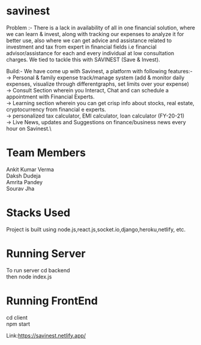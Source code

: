 # savinest

Problem :-  There is a lack in availability of all in one financial solution, where we can learn & invest, along with tracking our expenses to analyze it for better use, also where we can get advice and assistance related to investment and tax from expert in financial fields i.e financial advisor/assistance for each and every individual at low consultation charges.
We tied to tackle this with SAVINEST (Save & Invest).
		           
Build:- We have come up with Savinest, a platform with following features:- \
→  Personal & family expense track/manage system (add & monitor daily expenses, visualize through differentgraphs, set limits over your expense) \
→ Consult Section wherein you Interact, Chat and can schedule a appointment with Financial Experts.\
→ Learning section wherein you can get crisp info about stocks, real estate, cryptocurrency from financial e  experts.\
→ personalized tax calculator, EMI calculator, loan calculator (FY-20-21)\
→ Live News, updates and Suggestions on finance/business news every hour on Savinest.\

# Team Members
Ankit Kumar Verma\
Daksh Dudeja\
Amrita Pandey\
Sourav Jha

# Stacks Used
Project is built using node.js,react.js,socket.io,django,heroku,netlify, etc.

# Running Server

To run server cd backend \
then node index.js 

# Running FrontEnd

cd client \
npm start 

Link:https://savinest.netlify.app/
